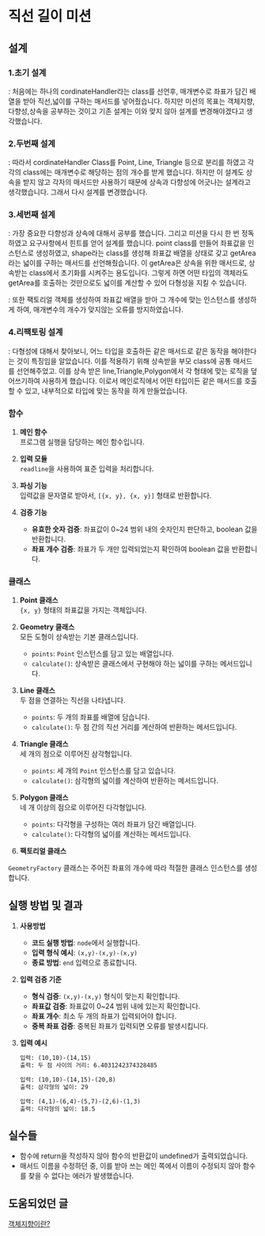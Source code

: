 # 직선 길이 미션

## 설계

### 1.초기 설계

: 처음에는 하나의 cordinateHandler라는 class를 선언후, 매개변수로 좌표가 담긴 배열을 받아 직선,넓이를 구하는 매서드를 넣어줬습니다.
하지만 미션의 목표는 객체지향,다향성,상속을 공부하는 것이고 기존 설계는 이와 맞지 않아 설계를 변경해야겠다고 생각했습니다.

### 2.두번째 설계

: 따라서 cordinateHandler Class를 Point, Line, Triangle 등으로 분리를 하였고 각각의 class에는 매개변수로 해당하는 점의 개수를 받게 했습니다.
하지만 이 설계도 상속을 받지 않고 각자의 매서드만 사용하기 때문에 상속과 다향성에 어긋나는 설계라고 생각했습니다. 그래서 다시 설계를 변경했습니다.

### 3.세번째 설계

: 가장 중요한 다향성과 상속에 대해서 공부를 했습니다. 그리고 미션을 다시 한 번 정독하였고 요구사항에서 힌트를 얻어 설계를 했습니다.
point class를 만들어 좌표값을 인스턴스로 생성하였고, shape라는 class를 생성해 좌표값 배열을 상태로 갖고 getArea라는 넓이를 구하는 매서드를 선언해줬습니다. 이 getArea은 상속을 위한 매서드로, 상속받는 class에서 초기화를 시켜주는 용도입니다. 그렇게 하면 어떤 타입의 객체라도 getArea를 호출하는 것만으로도 넓이를 계산할 수 있어 다형성을 지킬 수 있습니다.

: 또한 팩토리얼 객체를 생성하여 좌표값 배열을 받아 그 개수에 맞는 인스턴스를 생성하게 하여, 매개변수의 개수가 맞지않는 오류를 방지하였습니다.

### 4.리팩토링 설계

: 다형성에 대해서 찾아보니, 어느 타입을 호출하든 같은 매서드로 같은 동작을 해야한다는 것이 특징임을 알았습니다. 이를 적용하기 위해 상속받을 부모 class에 공통 매서드를 선언해주었고. 이를 상속 받은 line,Triangle,Polygon에서 각 형태에 맞는 로직을 덮어쓰기하여 사용하게 했습니다. 이로서 메인로직에서 어떤 타입이든 같은 매서드를 호출할 수 있고, 내부적으로 타입에 맞는 동작을 하게 만들었습니다.

### 함수

1. **메인 함수**  
   프로그램 실행을 담당하는 메인 함수입니다.

2. **입력 모듈**  
   `readline`을 사용하여 표준 입력을 처리합니다.

3. **파싱 기능**  
   입력값을 문자열로 받아서, `[{x, y}, {x, y}]` 형태로 반환합니다.

4. **검증 기능**
   - **유효한 숫자 검증**: 좌표값이 0~24 범위 내의 숫자인지 판단하고, boolean 값을 반환합니다.
   - **좌표 개수 검증**: 좌표가 두 개만 입력되었는지 확인하여 boolean 값을 반환합니다.

### 클래스

1. **Point 클래스**  
   `{x, y}` 형태의 좌표값을 가지는 객체입니다.

2. **Geometry 클래스**  
   모든 도형이 상속받는 기본 클래스입니다.

   - `points`: `Point` 인스턴스를 담고 있는 배열입니다.
   - `calculate()`: 상속받은 클래스에서 구현해야 하는 넓이를 구하는 메서드입니다.

3. **Line 클래스**  
   두 점을 연결하는 직선을 나타냅니다.

   - `points`: 두 개의 좌표를 배열에 담습니다.
   - `calculate()`: 두 점 간의 직선 거리를 계산하여 반환하는 메서드입니다.

4. **Triangle 클래스**  
   세 개의 점으로 이루어진 삼각형입니다.

   - `points`: 세 개의 `Point` 인스턴스를 담고 있습니다.
   - `calculate()`: 삼각형의 넓이를 계산하여 반환하는 메서드입니다.

5. **Polygon 클래스**  
   네 개 이상의 점으로 이루어진 다각형입니다.

   - `points`: 다각형을 구성하는 여러 좌표가 담긴 배열입니다.
   - `calculate()`: 다각형의 넓이를 계산하는 메서드입니다.

6. **팩토리얼 클래스**

`GeometryFactory` 클래스는 주어진 좌표의 개수에 따라 적절한 클래스 인스턴스를 생성합니다.

## 실행 방법 및 결과

1. **사용방법**

   - **코드 실행 방법**: `node`에서 실행합니다.
   - **입력 형식 예시**: `(x,y)-(x,y)-(x,y)`
   - **종료 방법**: `end` 입력으로 종료합니다.

2. **입력 검증 기준**

   - **형식 검증**: `(x,y)-(x,y)` 형식이 맞는지 확인합니다.
   - **좌표값 검증**: 좌표값이 0~24 범위 내에 있는지 확인합니다.
   - **좌표 개수**: 최소 두 개의 좌표가 입력되어야 합니다.
   - **중복 좌표 검증**: 중복된 좌표가 입력되면 오류를 발생시킵니다.

3. **입력 예시**

   ```txt
   입력: (10,10)-(14,15)
   출력: 두 점 사이의 거리: 6.4031242374328485

   입력: (10,10)-(14,15)-(20,8)
   출력: 삼각형의 넓이: 29

   입력: (4,1)-(6,4)-(5,7)-(2,6)-(1,3)
   출력: 다각형의 넓이: 18.5
   ```

## 실수들

- 함수에 return을 작성하지 않아 함수의 반환값이 undefined가 출력되었습니다.
- 매서드 이름을 수정하던 중, 이를 받아 쓰는 메인 쪽에서 이름이 수정되지 않아 함수를 찾을 수 없다는 에러가 발생했습니다.

## 도움되었던 글

[객체지향이란?](https://www.codestates.com/blog/content/%EA%B0%9D%EC%B2%B4-%EC%A7%80%ED%96%A5-%ED%94%84%EB%A1%9C%EA%B7%B8%EB%9E%98%EB%B0%8D-%ED%8A%B9%EC%A7%95)
